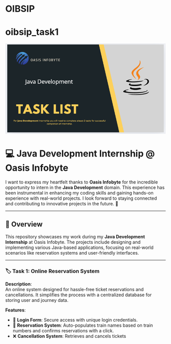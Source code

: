# OIBSIP 


# oibsip_task1


![image alt](https://github.com/DhanashriPatil11/OIBSIP/blob/a2ef7494237af6adbccd50f710fe8614e52e484c/Screenshot%202024-12-10%20103934.png)


# 💻 Java Development Internship @ Oasis Infobyte  

I want to express my heartfelt thanks to **Oasis Infobyte** for the incredible opportunity to intern in the **Java Development** domain. This experience has been instrumental in enhancing my coding skills and gaining hands-on experience with real-world projects. I look forward to staying connected and contributing to innovative projects in the future. 🙏  

---

## 📝 Overview  

This repository showcases my work during my **Java Development Internship** at Oasis Infobyte. The projects include designing and implementing various Java-based applications, focusing on real-world scenarios like reservation systems and user-friendly interfaces.  

---


### 🏷️ Task 1: Online Reservation System  

**Description**:  
An online system designed for hassle-free ticket reservations and cancellations. It simplifies the process with a centralized database for storing user and journey data.  

**Features**:  
- 🔑 **Login Form**: Secure access with unique login credentials.  
- 📝 **Reservation System**: Auto-populates train names based on train numbers and confirms reservations with a click.  
- ❌ **Cancellation System**: Retrieves and cancels tickets




